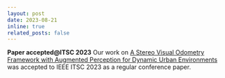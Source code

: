 ```yaml
---
layout: post
date: 2023-08-21
inline: true
related_posts: false
---
```


**Paper accepted@ITSC 2023** Our work on [A Stereo Visual Odometry Framework with Augmented Perception for Dynamic Urban Environments](https://ieeexplore.ieee.org/abstract/document/10421981) was accepted to IEEE ITSC 2023 as a regular conference paper.
